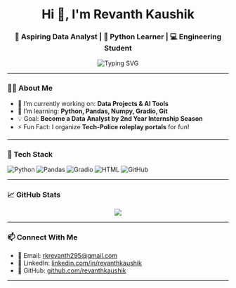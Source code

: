 <h1 align="center">Hi 👋, I'm Revanth Kaushik</h1>
<h3 align="center">🚀 Aspiring Data Analyst | 🧠 Python Learner | 💻 Engineering Student</h3>

<p align="center">
  <img src="https://readme-typing-svg.demolab.com?font=Fira+Code&pause=1000&center=true&vCenter=true&width=435&lines=Learning+Python+for+Data+Analytics;Building+projects+with+real+impact;Open+to+internships+%F0%9F%9A%80" alt="Typing SVG" />
</p>

---

### 👨‍🎓 About Me
- 🔭 I’m currently working on: **Data Projects & AI Tools**
- 🌱 I’m learning: **Python, Pandas, Numpy, Gradio, Git**
- 💡 Goal: **Become a Data Analyst by 2nd Year Internship Season**
- ⚡ Fun Fact: I organize **Tech-Police roleplay portals** for fun!

---

### 🧰 Tech Stack
![Python](https://img.shields.io/badge/Python-3776AB?style=flat&logo=python&logoColor=white)
![Pandas](https://img.shields.io/badge/Pandas-150458?style=flat&logo=pandas&logoColor=white)
![Gradio](https://img.shields.io/badge/Gradio-FF4B4B?style=flat&logo=gradio&logoColor=white)
![HTML](https://img.shields.io/badge/HTML-E34F26?style=flat&logo=html5&logoColor=white)
![GitHub](https://img.shields.io/badge/GitHub-100000?style=flat&logo=github&logoColor=white)

---

### 📈 GitHub Stats
<p align="center">
  <img src="https://github-readme-stats.vercel.app/api?username=revanthkaushik&show_icons=true&theme=tokyonight" />
</p>

---

### 📫 Connect With Me
- 📧 Email: rkrevanth295@gmail.com  
- 🔗 LinkedIn: [linkedin.com/in/revanthkaushik](https://linkedin.com/in/revanthkaushik)  
- 🐍 GitHub: [github.com/revanthkaushik](https://github.com/revanthkaushik)

---

